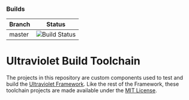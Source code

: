 ### Builds
| Branch       | Status |
|--------------|--------|
| master       | ![Build Status](http://dev.twistedlogik.net:8085/plugins/servlet/wittified/build-status/TLUV-BUILD) |

Ultraviolet Build Toolchain
===========================

The projects in this repository are custom components used to test and build the [Ultraviolet Framework](https://github.com/tlgkccampbell/ultraviolet). Like the rest of the Framework, these toolchain projects are made available under the [MIT License](http://opensource.org/licenses/MIT).
